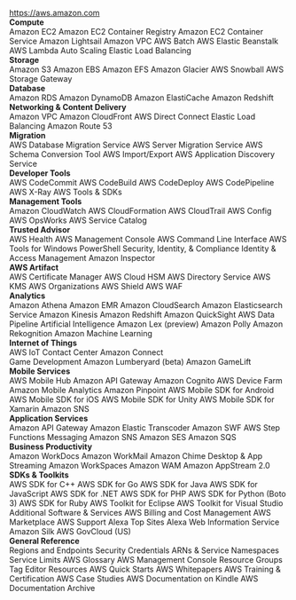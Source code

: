 https://aws.amazon.com
<br>
<b>Compute</b><br>
Amazon EC2
Amazon EC2 Container Registry
Amazon EC2 Container Service
Amazon Lightsail
Amazon VPC
AWS Batch
AWS Elastic Beanstalk
AWS Lambda
Auto Scaling
Elastic Load Balancing
<br>
<b>Storage</b><br>
Amazon S3
Amazon EBS
Amazon EFS
Amazon Glacier 
AWS Snowball
AWS Storage Gateway
<br>
<b>Database</b><br>
Amazon RDS
Amazon DynamoDB
Amazon ElastiCache
Amazon Redshift
<br>
<b>Networking & Content Delivery</b><br>
Amazon VPC
Amazon CloudFront
AWS Direct Connect
Elastic Load Balancing
Amazon Route 53
<br>
<b>Migration</b><br>
AWS Database Migration Service
AWS Server Migration Service
AWS Schema Conversion Tool
AWS Import/Export
AWS Application Discovery Service
<br>
<b>Developer Tools</b><br>
AWS CodeCommit
AWS CodeBuild
AWS CodeDeploy
AWS CodePipeline
AWS X-Ray
AWS Tools & SDKs
<br>
<b>Management Tools</b><br>
Amazon CloudWatch
AWS CloudFormation
AWS CloudTrail
AWS Config
AWS OpsWorks
AWS Service Catalog
<br>
<b>Trusted Advisor</b><br>
AWS Health
AWS Management Console
AWS Command Line Interface
AWS Tools for Windows PowerShell
Security, Identity, & Compliance
Identity & Access Management
Amazon Inspector
<br>
<b>AWS Artifact</b><br>
AWS Certificate Manager
AWS Cloud HSM
AWS Directory Service
AWS KMS
AWS Organizations
AWS Shield
AWS WAF
<br>
<b>Analytics</b><br>
Amazon Athena
Amazon EMR
Amazon CloudSearch
Amazon Elasticsearch Service
Amazon Kinesis
Amazon Redshift
Amazon QuickSight
AWS Data Pipeline
Artificial Intelligence
Amazon Lex (preview)
Amazon Polly
Amazon Rekognition
Amazon Machine Learning
<br>
<b>Internet of Things</b><br>
AWS IoT
Contact Center
Amazon Connect
<br>
Game Development
Amazon Lumberyard (beta)
Amazon GameLift
<br>
<b>Mobile Services</b><br>
AWS Mobile Hub
Amazon API Gateway
Amazon Cognito
AWS Device Farm
Amazon Mobile Analytics
Amazon Pinpoint
AWS Mobile SDK for Android
AWS Mobile SDK for iOS
AWS Mobile SDK for Unity
AWS Mobile SDK for Xamarin
Amazon SNS
<br>
<b>Application Services</b><br>
Amazon API Gateway
Amazon Elastic Transcoder
Amazon SWF
AWS Step Functions
Messaging
Amazon SNS
Amazon SES
Amazon SQS
<br>
<b>Business Productivity</b><br>
Amazon WorkDocs
Amazon WorkMail
Amazon Chime
Desktop & App Streaming
Amazon WorkSpaces
Amazon WAM
Amazon AppStream 2.0
<br>
<b>SDKs & Toolkits</b><br>
AWS SDK for C++
AWS SDK for Go
AWS SDK for Java
AWS SDK for JavaScript
AWS SDK for .NET
AWS SDK for PHP
AWS SDK for Python (Boto 3)
AWS SDK for Ruby
AWS Toolkit for Eclipse
AWS Toolkit for Visual Studio
Additional Software & Services
AWS Billing and Cost Management
AWS Marketplace
AWS Support
Alexa Top Sites
Alexa Web Information Service
Amazon Silk
AWS GovCloud (US)
<br>
<b>General Reference</b><br>
Regions and Endpoints
Security Credentials
ARNs & Service Namespaces
Service Limits
AWS Glossary
AWS Management Console
Resource Groups
Tag Editor
Resources
AWS Quick Starts
AWS Whitepapers
AWS Training & Certification
AWS Case Studies
AWS Documentation on Kindle
AWS Documentation Archive